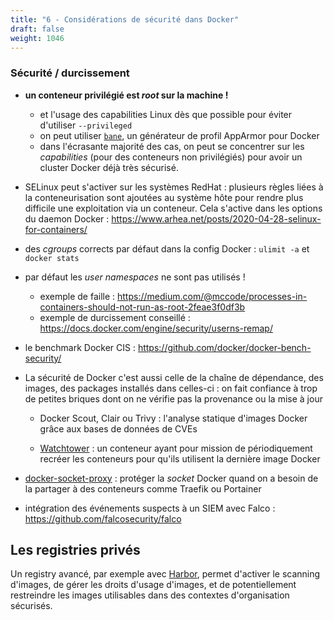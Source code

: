 ```yaml
---
title: "6 - Considérations de sécurité dans Docker"
draft: false
weight: 1046
---
```


### Sécurité / durcissement

- **un conteneur privilégié est _root_ sur la machine !**
  - et l'usage des capabilities Linux dès que possible pour éviter d'utiliser `--privileged`
  - on peut utiliser [`bane`](https://github.com/genuinetools/bane), un générateur de profil AppArmor pour Docker
  - dans l'écrasante majorité des cas, on peut se concentrer sur les *capabilities* (pour des conteneurs non privilégiés) pour avoir un cluster Docker déjà très sécurisé.

- SELinux peut s'activer sur les systèmes RedHat : plusieurs règles liées à la conteneurisation sont ajoutées au système hôte pour rendre plus difficile une exploitation via un conteneur. Cela s'active dans les options du daemon Docker : <https://www.arhea.net/posts/2020-04-28-selinux-for-containers/>

- des _cgroups_ corrects par défaut dans la config Docker : `ulimit -a` et `docker stats`

- par défaut les _user namespaces_ ne sont pas utilisés !
  - exemple de faille : <https://medium.com/@mccode/processes-in-containers-should-not-run-as-root-2feae3f0df3b>
  - exemple de durcissement conseillé : <https://docs.docker.com/engine/security/userns-remap/>

- le benchmark Docker CIS : <https://github.com/docker/docker-bench-security/>

- La sécurité de Docker c'est aussi celle de la chaîne de dépendance, des images, des packages installés dans celles-ci : on fait confiance à trop de petites briques dont on ne vérifie pas la provenance ou la mise à jour

  - Docker Scout, Clair ou Trivy : l'analyse statique d'images Docker grâce aux bases de données de CVEs

  - [Watchtower](https://github.com/containrrr/watchtower) : un conteneur ayant pour mission de périodiquement recréer les conteneurs pour qu'ils utilisent la dernière image Docker

- [docker-socket-proxy](https://github.com/Tecnativa/docker-socket-proxy) : protéger la _socket_ Docker quand on a besoin de la partager à des conteneurs comme Traefik ou Portainer

    <!-- - alpine par exemple c'est uclibc donc un glibc recodé par un seul mec : y a des erreurs de compilation sur par exemple compilation d'une JVAPP java et on sait pas pourquoi : du coup l'argument de dire "c'est le même binaire de A à Z", à relativiser car alpine a pas du tout les mêmes binaires par exemplee t donc plus fragile -->

<!-- - Chroot : To be clear, this is NOT a vulnerability. The **root user is supposed to be able to change the root directory for the current process and for child processes**. Chroot only jails non-root processes. Wikipedia clearly summarises the limitations of chroot." Wikipédia : "On most systems, chroot contexts do not stack properly and chrooted programs with sufficient privileges may perform a second chroot to break out. To mitigate the risk of this security weakness, chrooted programs should relinquish root privileges as soon as practical after chrooting, or other mechanisms – such as FreeBSD jails – should be used instead. "
  > En gros chroot fait que changer le root, si on peut rechroot on peut rechroot. Aussi, pb. d'isolation network et IPC. si privilégié pour le faire (du coup tempérer le "filesystem-based" d'Unix)
  > http://pentestmonkey.net/blog/chroot-breakout-perl -->

<!-- - différence en sécurité des VM c'est qu'on s'appuie pour les VM sur un sandboxing au niveau matériel (failles dans IOMMU/VT-X/instrctions x84) (si l'on oublie qu'un soft comme virtualbox a une surface d'attaque plus grade, par exemple exploit sur driver carte réseau) et dans l'autre faille de kernel -->

<!-- - Exemple avec option profil seccomp -->

- intégration des événements suspects à un SIEM avec Falco :
https://github.com/falcosecurity/falco

## Les registries privés
Un registry avancé, par exemple avec [Harbor](https://goharbor.io/docs/2.10.0/install-config/demo-server/), permet d'activer le scanning d'images, de gérer les droits d'usage d'images, et de potentiellement restreindre les images utilisables dans des contextes d'organisation sécurisés.
